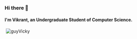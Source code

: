 ### Hi there 👋

#### I'm Vikrant, an Undergraduate Student of Computer Science.

<p>&nbsp;<img align="center" src="https://github-readme-stats.vercel.app/api?username=guyVicky&show_icons=true&locale=en" alt="guyVicky" /></p>

<!--
**guyVicky/guyVicky** is a ✨ _special_ ✨ repository because its `README.md` (this file) appears on your GitHub profile.

Here are some ideas to get you started:

- 🔭 I’m currently working on ...
- 🌱 I’m currently learning ...
- 👯 I’m looking to collaborate on ...
- 🤔 I’m looking for help with ...
- 💬 Ask me about ...
- 📫 How to reach me: ...
- 😄 Pronouns: ...
- ⚡ Fun fact: ...
-->

